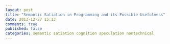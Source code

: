 ```yaml
---
layout: post
title: "Semantic Satiation in Programming and its Possible Usefulness"
date: 2013-12-27 15:13
comments: true
published: false
categories: semantic satiation cognition speculation nontechnical
---
```


